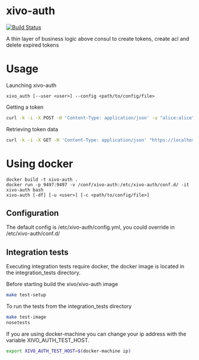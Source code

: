 # xivo-auth

[![Build Status](https://travis-ci.org/xivo-pbx/xivo-auth.svg)](https://travis-ci.org/xivo-pbx/xivo-auth)

A thin layer of business logic above consul to create tokens, create acl and delete expired tokens

# Usage

Launching xivo-auth

    xivo_auth [--user <user>] --config <path/to/config/file>

Getting a token

```sh
curl -k -i -X POST -H 'Content-Type: application/json' -u "alice:alice" "https://localhost:9497/0.1/token" -d '{"backend": "xivo_user"}'
```

Retrieving token data

```sh
curl -k -i -X GET -H 'Content-Type: application/json' "https://localhost:9497/0.1/token/${TOKEN}"
```

# Using docker

    docker build -t xivo-auth .
    docker run -p 9497:9497 -v /conf/xivo-auth:/etc/xivo-auth/conf.d/ -it xivo-auth bash
    xivo-auth [-df] [-u <user>] [-c <path/to/config/file>]

Configuration
-------------

The default config is /etc/xivo-auth/config.yml, you could override in /etc/xivo-auth/conf.d/


Integration tests
-----------------

Executing integration tests require docker, the docker image is located in the
integration_tests directory.

Before starting build the xivo/xivo-auth image

```sh
make test-setup
```

To run the tests from the integration_tests directory

```sh
make test-image
nosetests
```

If you are using docker-machine you can change your ip address with the variable XIVO_AUTH_TEST_HOST.

```sh
export XIVO_AUTH_TEST_HOST=$(docker-machine ip)
```
